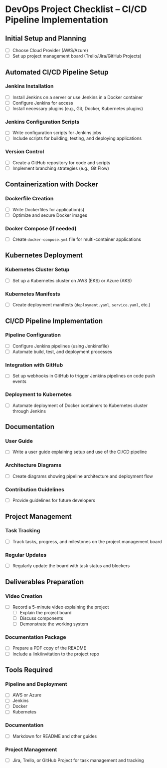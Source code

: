 # DevOps Project Checklist – CI/CD Pipeline Implementation

## Initial Setup and Planning

- [ ] Choose Cloud Provider (AWS/Azure)
- [ ] Set up project management board (Trello/Jira/GitHub Projects)

## Automated CI/CD Pipeline Setup

### Jenkins Installation

- [ ] Install Jenkins on a server or use Jenkins in a Docker container
- [ ] Configure Jenkins for access
- [ ] Install necessary plugins (e.g., Git, Docker, Kubernetes plugins)

### Jenkins Configuration Scripts

- [ ] Write configuration scripts for Jenkins jobs
- [ ] Include scripts for building, testing, and deploying applications

### Version Control

- [ ] Create a GitHub repository for code and scripts
- [ ] Implement branching strategies (e.g., Git Flow)

## Containerization with Docker

### Dockerfile Creation

- [ ] Write Dockerfiles for application(s)
- [ ] Optimize and secure Docker images

### Docker Compose (if needed)

- [ ] Create `docker-compose.yml` file for multi-container applications

## Kubernetes Deployment

### Kubernetes Cluster Setup

- [ ] Set up a Kubernetes cluster on AWS (EKS) or Azure (AKS)

### Kubernetes Manifests

- [ ] Create deployment manifests (`deployment.yaml`, `service.yaml`, etc.)

## CI/CD Pipeline Implementation

### Pipeline Configuration
- [ ] Configure Jenkins pipelines (using Jenkinsfile)
- [ ] Automate build, test, and deployment processes

### Integration with GitHub
- [ ] Set up webhooks in GitHub to trigger Jenkins pipelines on code push events

### Deployment to Kubernetes
- [ ] Automate deployment of Docker containers to Kubernetes cluster through Jenkins

## Documentation
### User Guide
- [ ] Write a user guide explaining setup and use of the CI/CD pipeline

### Architecture Diagrams
- [ ] Create diagrams showing pipeline architecture and deployment flow

### Contribution Guidelines
- [ ] Provide guidelines for future developers

## Project Management
### Task Tracking
- [ ] Track tasks, progress, and milestones on the project management board

### Regular Updates
- [ ] Regularly update the board with task status and blockers

## Deliverables Preparation
### Video Creation
- [ ] Record a 5-minute video explaining the project
  - [ ] Explain the project board
  - [ ] Discuss components
  - [ ] Demonstrate the working system

### Documentation Package
- [ ] Prepare a PDF copy of the README
- [ ] Include a link/invitation to the project repo

## Tools Required
### Pipeline and Deployment
- [ ] AWS or Azure
- [ ] Jenkins
- [ ] Docker
- [ ] Kubernetes

### Documentation
- [ ] Markdown for README and other guides

### Project Management
- [ ] Jira, Trello, or GitHub Project for task management and tracking
